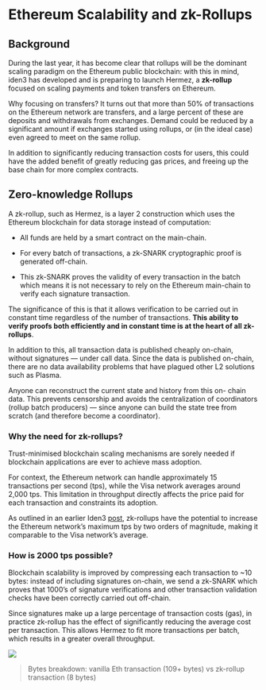 # Ethereum Scalability and zk-Rollups

## Background
During the last year, it has become clear that rollups will be the dominant scaling paradigm on the Ethereum public blockchain: with this in mind, iden3 has developed and is preparing to launch Hermez, a **zk-rollup** focused on scaling payments and token transfers on Ethereum.

Why focusing on transfers? It turns out that more than 50% of transactions on the Ethereum network are transfers, and a large percent of these are deposits and withdrawals from exchanges. Demand could be reduced by a significant amount if exchanges started using rollups, or (in the ideal case) even agreed to meet on the same rollup.

In addition to significantly reducing transaction costs for users, this could have the added benefit of greatly reducing gas prices, and freeing up the base chain for more complex contracts.

## Zero-knowledge Rollups

A zk-rollup, such as Hermez, is a layer 2 construction which uses the Ethereum blockchain for data storage instead of computation:
- All funds are held by a smart contract on the main-chain.

- For every batch of transactions, a zk-SNARK cryptographic proof is generated off-chain.

- This zk-SNARK proves the validity of every transaction in the batch which means it is not necessary to rely on the Ethereum main-chain to verify each signature transaction.

The significance of this is that it allows verification to be carried out in constant time regardless of the number of transactions. **This ability to verify proofs both efficiently and in constant time is at the heart of all zk-rollups**.

In addition to this, all transaction data is published cheaply on-chain, without signatures — under call data. Since the data is published on-chain, there are no data availability problems that have plagued other L2 solutions such as Plasma.

Anyone can reconstruct the current state and history from this on- chain data. This prevents censorship and avoids the centralization of coordinators (rollup batch producers) — since anyone can build the state tree from scratch (and therefore become a coordinator).

### **Why the need for zk-rollups?**

Trust-minimised blockchain scaling mechanisms are sorely needed if blockchain applications are ever to achieve mass adoption.

For context, the Ethereum network can handle approximately 15 transactions per second (tps), while the Visa network averages around 2,000 tps.
This limitation in throughput directly affects the price paid for each transaction and constraints its adoption.

As outlined in an earlier Iden3 [post](https://iden3.io/post/istanbul-zkrollup-ethereum-throughput-limits-analysis), zk-rollups have the potential to increase
the Ethereum network’s maximum tps by two orders of magnitude, making it comparable to the Visa network’s average.

### **How is 2000 tps possible?**

Blockchain scalability is improved by compressing each transaction to ~10 bytes: instead of including signatures on-chain, we send a zk-SNARK which proves that 1000’s of signature verifications and other transaction validation checks have been correctly carried out off-chain.

Since signatures make up a large percentage of transaction costs (gas), in practice zk-rollup has the effect of significantly reducing the average cost per transaction. This allows Hermez to fit more transactions per batch, which results in a greater overall throughput.

![](imgs/rollup_graph.png)

> Bytes breakdown: vanilla Eth transaction (109+ bytes) vs zk-rollup transaction (8 bytes)
